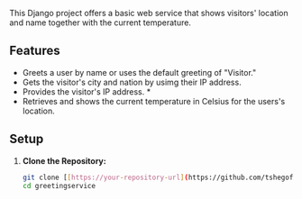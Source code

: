 This Django project offers a basic web service that shows visitors' location and name together with the current temperature.

## Features

* Greets a user by name or uses the default greeting of "Visitor."
* Gets the visitor's city and nation by usimg their IP address.
* Provides the visitor's IP address. *
* Retrieves and shows the current temperature in Celsius for the users's location.

## Setup

1. **Clone the Repository:**
   ```bash
   git clone [[https://your-repository-url](https://github.com/tshegofatsoseane/greetingserviceproject.git)](https://github.com/tshegofatsoseane/greetingserviceproject.git
   cd greetingservice
